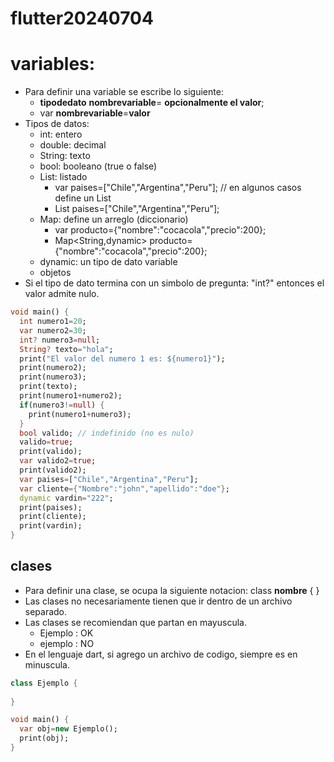 # flutter20240704

# variables:
* Para definir una variable se escribe lo siguiente:
   * **tipodedato** **nombrevariable**= **opcionalmente el valor**;
   * var **nombrevariable**=**valor**
* Tipos de datos:
   * int: entero
   * double: decimal
   * String: texto
   * bool: booleano (true o false)
   * List: listado
       *  var paises=["Chile","Argentina","Peru"]; // en algunos casos define un List<dynamic>
       *  List<String> paises=["Chile","Argentina","Peru"]; 
   * Map: define un arreglo (diccionario)
       *  var producto={"nombre":"cocacola","precio":200};
       *  Map<String,dynamic> producto={"nombre":"cocacola","precio":200};
   * dynamic: un tipo de dato variable
   * objetos
* Si el tipo de dato termina con un simbolo de pregunta: "int?" entonces el valor admite nulo. 
  

```dart
void main() {
  int numero1=20;
  var numero2=30;
  int? numero3=null;
  String? texto="hola";  
  print("El valor del numero 1 es: ${numero1}");
  print(numero2);
  print(numero3);
  print(texto);
  print(numero1+numero2);
  if(numero3!=null) {
    print(numero1+numero3);
  }
  bool valido; // indefinido (no es nulo)  
  valido=true;
  print(valido);
  var valido2=true;
  print(valido2);
  var paises=["Chile","Argentina","Peru"];
  var cliente={"Nombre":"john","apellido":"doe"};
  dynamic vardin="222";
  print(paises);
  print(cliente);
  print(vardin);  
}
```
## clases
* Para definir una clase, se ocupa la siguiente notacion:  class **nombre** { }
* Las clases no necesariamente tienen que ir dentro de un archivo separado.
* Las clases se recomiendan que partan en mayuscula.
   * Ejemplo : OK
   * ejemplo : NO
* En el lenguaje dart, si agrego un archivo de codigo, siempre es en minuscula.     
```dart
class Ejemplo {
  
}

void main() {
  var obj=new Ejemplo();
  print(obj);
}
```
